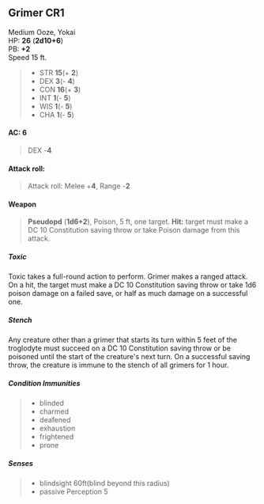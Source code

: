 ## Grimer CR1
Medium Ooze, Yokai  
HP: **26**  (**2d10+6**)  
PB: **+2**  
Speed 15 ft.  
>* STR **15**(+ **2**)
>* DEX **3**(- **4**)
>* CON **16**(+ **3**)
>* INT **1**(- **5**)
>* WIS **1**(- **5**) 
>* CHA **1**(- **5**)
  
#### AC: 6

>DEX -**4**

#### Attack roll:
 
>Attack roll: Melee +**4**, Range -**2**

#### Weapon
 
>**Pseudopd** (**1d6+2**), Poison, 5 ft, one target. **Hit:** target must make a DC 10 Constitution saving throw or take Poison damage from this attack.

##### Toxic

Toxic takes a full-round action to perform. Grimer makes a ranged attack. On a hit, the target must make a DC 10 Constitution saving throw or take 1d6 poison damage on a failed save, or half as much damage on a successful one.

##### Stench

Any creature other than a grimer that starts its turn within 5 feet of the troglodyte must succeed on a DC 10 Constitution saving throw or be poisoned until the start of the creature's next turn. On a successful saving throw, the creature is immune to the stench of all grimers for 1 hour.

##### Condition Immunities

>* blinded
>* charmed
>* deafened
>* exhaustion
>* frightened
>* prone

##### Senses

>* blindsight 60ft(blind beyond this radius)
>* passive Perception 5
